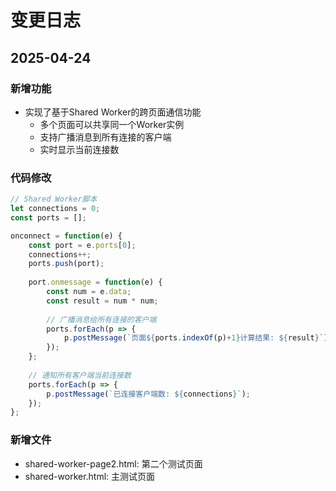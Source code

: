 # 变更日志

## 2025-04-24

### 新增功能

- 实现了基于Shared Worker的跨页面通信功能
  - 多个页面可以共享同一个Worker实例
  - 支持广播消息到所有连接的客户端
  - 实时显示当前连接数

### 代码修改

```javascript:/Users/zhangcankun/Documents/study/js/webWorker/shared-worker.js
// Shared Worker脚本
let connections = 0;
const ports = [];

onconnect = function(e) {
    const port = e.ports[0];
    connections++;
    ports.push(port);
    
    port.onmessage = function(e) {
        const num = e.data;
        const result = num * num;
        
        // 广播消息给所有连接的客户端
        ports.forEach(p => {
            p.postMessage(`页面${ports.indexOf(p)+1}计算结果: ${result}`);
        });
    };
    
    // 通知所有客户端当前连接数
    ports.forEach(p => {
        p.postMessage(`已连接客户端数: ${connections}`);
    });
};
```

### 新增文件

- shared-worker-page2.html: 第二个测试页面
- shared-worker.html: 主测试页面
  